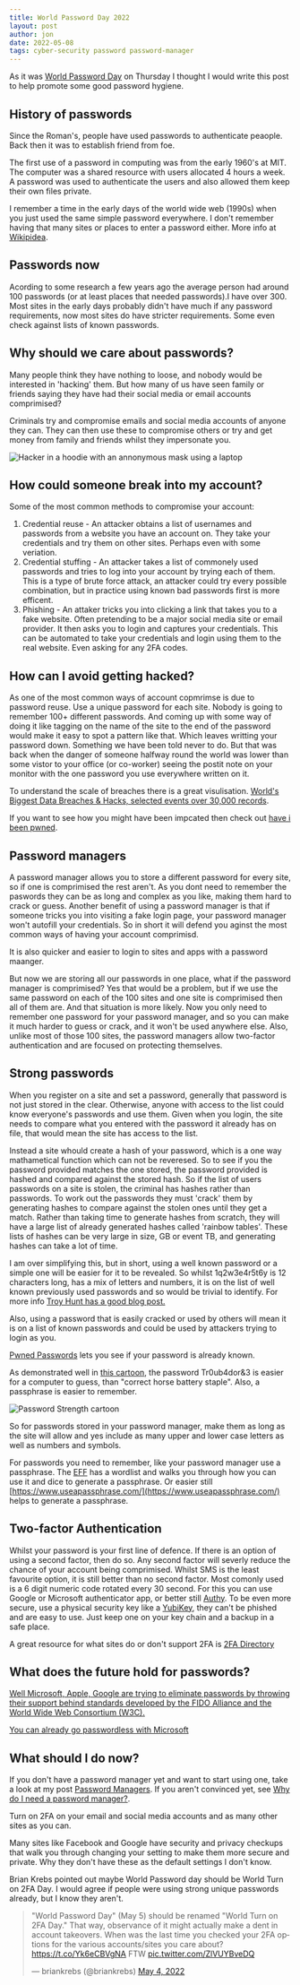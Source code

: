 ```yaml
---
title: World Password Day 2022
layout: post
author: jon
date: 2022-05-08
tags: cyber-security password password-manager
---
```

As it was [World Password Day](https://nationaltoday.com/world-password-day/) on Thursday I thought I would write this post to help promote some good password hygiene.

## History of passwords

Since the Roman's, people have used passwords to authenticate peaople. Back then it was to establish friend from foe.

The first use of a password in computing was from the early 1960's at MIT. The computer was a shared resource with users allocated 4 hours a week. A password was used to authenticate the users and also allowed them keep their own files private.

I remember a time in the early days of the world wide web (1990s) when you just used the same simple password everywhere. I don't remember having that many sites or places to enter a password either. More info at [Wikipidea](https://en.wikipedia.org/wiki/Password#History).

## Passwords now

Acording to some research a few years ago the average person had around 100 passwords (or at least places that needed passwords).I have over 300. Most sites in the early days probably didn't have much if any password requirements, now most sites do have stricter requirements. Some even check against lists of known passwords.

## Why should we care about passwords?

Many people think they have nothing to loose, and nobody would be interested in 'hacking' them. But how many of us have seen family or friends saying they have had their social media or email accounts comprimised?

Criminals try and compromise emails and social media accounts of anyone they can. They can then use these to compromise others or try and get money from family and friends whilst they impersonate you.

![Hacker in a hoodie with an annonymous mask using a laptop](../assets/hacker.jpeg)

## How could someone break into my account?

Some of the most common methods to compromise your account:

1. Credential reuse - An attacker obtains a list of usernames and passwords from a website you have an account on. They take your credentials and try them on other sites. Perhaps even with some veriation.
2. Credential stuffing - An attacker takes a list of commonely used passwords and tries to log into your account by trying each of them. This is a type of brute force attack, an attacker could try every possible combination, but in practice using known bad passwords first is more efficent.
3. Phishing - An attaker tricks you into clicking a link that takes you to a fake website. Often pretending to be a major social media site or email provider. It then asks you to login and captures your credentials. This can be automated to take your credentials and login using them to the real website. Even asking for any 2FA codes.

## How can I avoid getting hacked?

As one of the most common ways of account copmrimse is due to password reuse. Use a unique password for each site. Nobody is going to remember 100+ different passwords. And coming up with some way of doing it like tagging on the name of the site to the end of the password would make it easy to spot a pattern like that. Which leaves writting your password down. Something we have been told never to do. But that was back when the danger of someone halfway round the world was lower than some vistor to your office (or co-worker) seeing the postit note on your monitor with the one password you use everywhere written on it.

To understand the scale of breaches there is a great visulisation. [World's Biggest Data Breaches & Hacks, selected events over 30,000 records](https://www.informationisbeautiful.net/visualizations/worlds-biggest-data-breaches-hacks/).

If you want to see how you might have been impcated then check out [have i been pwned](https://haveibeenpwned.com/).

## Password managers

A password manager allows you to store a different password for every site, so if one is comprimised the rest aren't. As you dont need to remember the paswords they can be as long and complex as you like, making them hard to crack or guess. Another benefit of using a password manager is that if someone tricks you into visiting a fake login page, your password manager won't autofill your credentials. So in short it will defend you aginst the most common ways of having your account comprimisd.

It is also quicker and easier to login to sites and apps with a password maanger.

But now we are storing all our passwords in one place, what if the password manager is comprimised? Yes that would be a problem, but if we use the same password on each of the 100 sites and one site is comprimised then all of them are. And that situation is more likely. Now you only need to remember one password for your password manager, and so you can make it much harder to guess or crack, and it won't be used anywhere else. Also, unlike most of those 100 sites, the password managers allow two-factor authentication and are focused on protecting themselves.

## Strong passwords

When you register on a site and set a password, generally that password is not just stored in the clear. Otherwise, anyone with access to the list could know everyone's passwords and use them. Given when you login, the site needs to compare what you entered with the password it already has on file, that would mean the site has access to the list.

Instead a site whould create a hash of your password, which is a one way mathametical function which can not be reveresed. So to see if you the password provided matches the one stored, the password provided is hashed and compared against the stored hash. So if the list of users passwords on a site is stolen, the criminal has hashes rather than passwords. To work out the passwords they must 'crack' them by generating hashes to compare against the stolen ones until they get a match. Rather than taking time to generate hashes from scratch, they will have a large list of already generated hashes called 'rainbow tables'. These lists of hashes can be very large in size, GB or event TB, and generating hashes can take a lot of time.

I am over simplifying this, but in short, using a well known password or a simple one will be easier for it to be revealed. So whilst 1q2w3e4r5t6y is 12 characters long, has a mix of letters and numbers, it is on the list of well known previously used passwords and so would be trivial to identify. For more info [Troy Hunt has a good blog post.](https://www.troyhunt.com/we-didnt-encrypt-your-password-we-hashed-it-heres-what-that-means/)

Also, using a password that is easily cracked or used by others will mean it is on a list of known passwords and could be used by attackers trying to login as you.

[Pwned Passwords](https://haveibeenpwned.com/Passwords) lets you see if your password is already known.

As demonstrated well in [this cartoon](https://xkcd.com/936 "XKCD comic password strength"), the password Tr0ub4dor&3 is easier for a computer to guess, than "correct horse battery staple". Also, a passphrase is easier to remember.

![Password Strength cartoon](https://imgs.xkcd.com/comics/password_strength.png "Password Strength")

So for passwords stored in your password manager, make them as long as the site will allow and yes include as many upper and lower case letters as well as numbers and symbols.

For passwords you need to remember, like your password manager use a passphrase. The [EFF](https://www.eff.org/dice "EFF dice") has a wordlist and walks you through how you can use it and dice to generate a passphrase. Or easier still [https://www.useapassphrase.com/](https://www.useapassphrase.com/) helps to generate a passphrase.

## Two-factor Authentication

Whilst your password is your first line of defence. If there is an option of using a second factor, then do so. Any second factor will severly reduce the chance of your account being comprimised. Whilst SMS is the least favourite option, it is still better than no second factor. Most comonly used is a 6 digit numeric code rotated every 30 second. For this you can use Google or Microsoft authenticator app, or better still [Authy](https://authy.com/). To be even more secure, use a physical security key like a [YubiKey](https://www.yubico.com/), they can't be phished and are easy to use. Just keep one on your key chain and a backup in a safe place.

A great resource for what sites do or don't support 2FA is [2FA Directory](https://2fa.directory/gb/)

## What does the future hold for passwords?

[Well Microsoft, Apple, Google are trying to eliminate passwords by throwing their support behind standards developed by the FIDO Alliance and the World Wide Web Consortium (W3C).](https://www.theregister.com/2022/05/05/microsoft-apple-google-fido/)

[You can already go passwordless with Microsoft](https://support.microsoft.com/en-us/account-billing/how-to-go-passwordless-with-your-microsoft-account-674ce301-3574-4387-a93d-916751764c43)

## What should I do now?

If you don't have a password manager yet and want to start using one, take a look at my post [Password Managers](../_posts/2021-02-20-Password-Managers.md). If you aren't convinced yet, see [Why do I need a password manager?](../_posts/2021-02-20-Why-do-I-need-a-password-manager.md).

Turn on 2FA on your email and social media accounts and as many other sites as you can.

Many sites like Facebook and Google have security and privacy checkups that walk you through changing your setting to make them more secure and private. Why they don't have these as the default settings I don't know.

Brian Krebs pointed out maybe World Password day should be World Turn on 2FA Day. I would agree if people were using strong unique passwords already, but I know they aren't. <blockquote class="twitter-tweet" data-dnt="true" data-theme="dark"><p lang="en" dir="ltr">&quot;World Password Day&quot; (May 5) should be renamed &quot;World Turn on 2FA Day.&quot; That way, observance of it might actually make a dent in account takeovers. When was the last time you checked your 2FA options for the various accounts/sites you care about? <a href="https://t.co/Yk6eCBVgNA">https://t.co/Yk6eCBVgNA</a> FTW <a href="https://t.co/ZlVUYBveDQ">pic.twitter.com/ZlVUYBveDQ</a></p>&mdash; briankrebs (@briankrebs) <a href="https://twitter.com/briankrebs/status/1521971026963353613?ref_src=twsrc%5Etfw">May 4, 2022</a></blockquote> <script async src="https://platform.twitter.com/widgets.js" charset="utf-8"></script>
